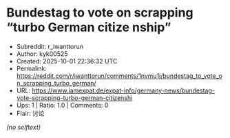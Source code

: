 # Bundestag to vote on scrapping “turbo German citize nship”

- Subreddit: r_iwanttorun
- Author: kyk00525
- Created: 2025-10-01 22:36:32 UTC
- Permalink: https://reddit.com/r/iwanttorun/comments/1nvmu1j/bundestag_to_vote_on_scrapping_turbo_german/
- URL: https://www.iamexpat.de/expat-info/germany-news/bundestag-vote-scrapping-turbo-german-citizenshi
- Ups: 1 | Ratio: 1.0 | Comments: 0
- Flair: 讨论

_(no selftext)_
